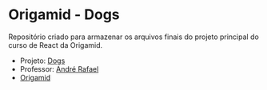 # Origamid - Dogs

Repositório criado para armazenar os arquivos finais do projeto principal do curso de React da Origamid. 

* Projeto: [Dogs](https://origamid-dogs-delta.vercel.app/)
* Professor: [André Rafael](https://github.com/origamid)
* [Origamid](https://www.origamid.com/)
